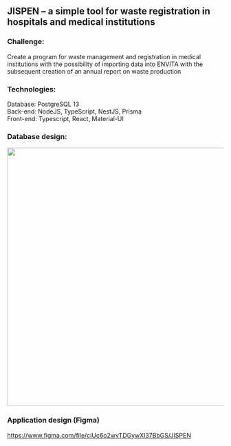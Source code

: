 ## JISPEN – a simple tool for waste registration in hospitals and medical institutions

### Challenge:
Create a program for waste management and registration in medical institutions with the possibility of importing data into ENVITA with the subsequent creation of an annual report on waste production

### Technologies:
Database: PostgreSQL 13\
Back-end: NodeJS, TypeScript, NestJS, Prisma\
Front-end: Typescript, React, Material-UI

### Database design:
<img src="https://user-images.githubusercontent.com/63300936/145693348-a8bb8c2d-0579-4c83-b159-e56218decaeb.png" width="600" />

### Application design (Figma)
https://www.figma.com/file/ciUc6o2wvTDGywXl37BbGS/JISPEN
